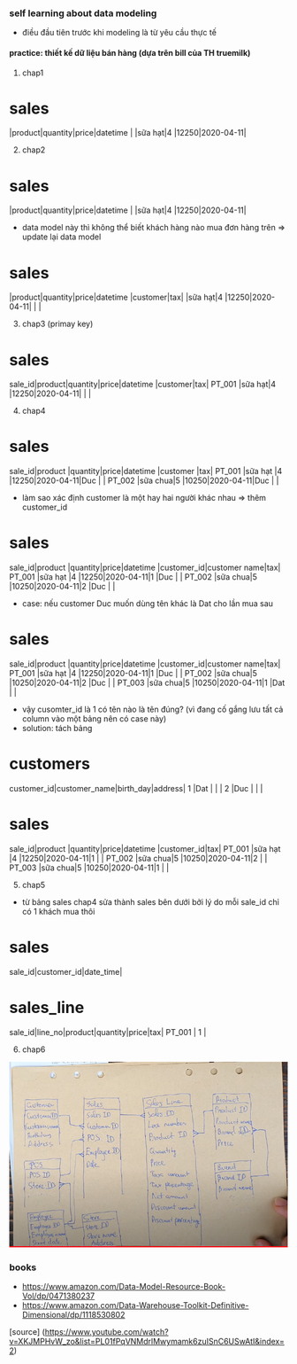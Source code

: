 ### self learning about data modeling
- điều đầu tiên trước khi modeling là từ yêu cầu thực tế

#### practice: thiết kế dữ liệu bán hàng (dựa trên bill của TH truemilk)
1. chap1

sales
===================================
|product|quantity|price|datetime  |
|sữa hạt|4       |12250|2020-04-11|

2. chap2

sales
===================================
|product|quantity|price|datetime  |
|sữa hạt|4       |12250|2020-04-11|

- data model này thì không thể biết khách hàng nào mua đơn hàng trên
=> update lại data model

sales
================================================
|product|quantity|price|datetime  |customer|tax|
|sữa hạt|4       |12250|2020-04-11|				 |   |

3. chap3 (primay key)

sales
=======================================================
sale_id|product|quantity|price|datetime  |customer|tax|
PT_001 |sữa hạt|4       |12250|2020-04-11|				|   |

4. chap4

sales
=========================================================
sale_id|product |quantity|price|datetime  |customer |tax|
PT_001 |sữa hạt |4       |12250|2020-04-11|Duc		  |   |
PT_002 |sữa chua|5       |10250|2020-04-11|Duc		  |   |

- làm sao xác định customer là một hay hai người khác nhau => thêm customer_id

sales
========================================================================
sale_id|product |quantity|price|datetime  |customer_id|customer name|tax|
PT_001 |sữa hạt |4       |12250|2020-04-11|1          |Duc		  		|   |
PT_002 |sữa chua|5       |10250|2020-04-11|2          |Duc		  		|   |

- case: nếu customer Duc muốn dùng tên khác là Dat cho lần mua sau

sales
=========================================================================
sale_id|product |quantity|price|datetime  |customer_id|customer name|tax|
PT_001 |sữa hạt |4       |12250|2020-04-11|1          |Duc		  		|   |
PT_002 |sữa chua|5       |10250|2020-04-11|2          |Duc		  		|   |
PT_003 |sữa chua|5       |10250|2020-04-11|1          |Dat		  		|   |

- vậy cusomter_id là 1 có tên nào là tên đúng? (vì đang cố gắng lưu tất cả column vào một bảng nên có case này)
- solution: tách bảng

customers
==============
customer_id|customer_name|birth_day|address|
1          |Dat          |				 |			 |
2          |Duc          |				 |  		 |

sales
=========================================================================
sale_id|product |quantity|price|datetime  |customer_id|tax|
PT_001 |sữa hạt |4       |12250|2020-04-11|1          |   |
PT_002 |sữa chua|5       |10250|2020-04-11|2          |   |
PT_003 |sữa chua|5       |10250|2020-04-11|1          |   |

5. chap5
- từ bảng sales chap4 sửa thành sales bên dưới bởi lý do mỗi sale_id chỉ có 1 khách mua thôi

sales
=============================
sale_id|customer_id|date_time|


sales_line
=============================
sale_id|line_no|product|quantity|price|tax|
PT_001 | 1     |

6. chap6

![data_modeling_practice](../Assets/data_modeling_practice.png "Hover Text")


### books
- https://www.amazon.com/Data-Model-Resource-Book-Vol/dp/0471380237
- https://www.amazon.com/Data-Warehouse-Toolkit-Definitive-Dimensional/dp/1118530802

[source] (https://www.youtube.com/watch?v=XKJMPHvW_zo&list=PL01fPqVNMdrlMwymamk6zuISnC6USwAtI&index=2)
